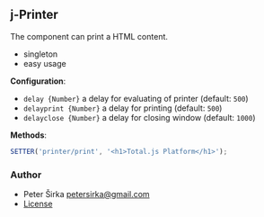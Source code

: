 ## j-Printer

The component can print a HTML content.

- singleton
- easy usage

__Configuration__:

- `delay {Number}` a delay for evaluating of printer (default: `500`)
- `delayprint {Number}` a delay for printing (default: `500`)
- `delayclose {Number}` a delay for closing window (default: `1000`)

__Methods__:

```js
SETTER('printer/print', '<h1>Total.js Platform</h1>');
````

### Author

- Peter Širka <petersirka@gmail.com>
- [License](https://www.totaljs.com/license/)